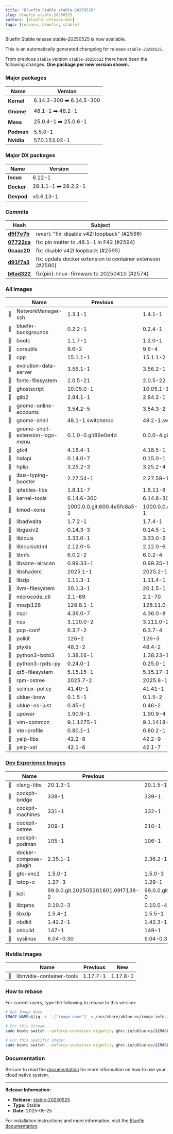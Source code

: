 ```yaml
---
title: "Bluefin Stable stable-20250525"
slug: bluefin-stable-20250525
authors: [bluefin-release-bot]
tags: [release, bluefin, stable]
---
```


Bluefin Stable release stable-20250525 is now available.

<!--truncate-->

This is an automatically generated changelog for release `stable-20250525`.

From previous `stable` version `stable-20250522` there have been the following changes. **One package per new version shown.**

### Major packages
| Name | Version |
| --- | --- |
| **Kernel** | 6.14.3-300 ➡️ 6.14.5-300 |
| **Gnome** | 48.1-1 ➡️ 48.2-1 |
| **Mesa** | 25.0.4-1 ➡️ 25.0.6-1 |
| **Podman** | 5.5.0-1 |
| **Nvidia** | 570.153.02-1 |

### Major DX packages
| Name | Version |
| --- | --- |
| **Incus** | 6.12-1 |
| **Docker** | 28.1.1-1 ➡️ 28.2.2-1 |
| **Devpod** | v0.6.13-1 |

### Commits
| Hash | Subject |
| --- | --- |
| **[d5f7e7b](https://github.com/ublue-os/bluefin/commit/d5f7e7b1fd36ecf0045c4e3be2b0464305ad31ca)** | revert: "fix: disable v42l loopback" (#2596) |
| **[07722ca](https://github.com/ublue-os/bluefin/commit/07722ca646d29df42a19ac9177423834585ca8d2)** | fix: pin mutter to .48.1-1 in F42 (#2594) |
| **[0caac20](https://github.com/ublue-os/bluefin/commit/0caac20f59ccc8994b79cf51915585f8c5a842e4)** | fix: disable v42l loopback (#2595) |
| **[d91f7a3](https://github.com/ublue-os/bluefin/commit/d91f7a318e965afa1362a907b0a351dfe6f4ba14)** | fix: update docker extension to container extension (#2580) |
| **[b6ad322](https://github.com/ublue-os/bluefin/commit/b6ad322f207f642fa7c61b10fe48a3543c924630)** | fix(pin): linux-firmware to 20250410 (#2574) |

### All Images
| | Name | Previous | New |
| --- | --- | --- | --- |
| 🔄 | NetworkManager-ssh | 1.3.1-1 | 1.4.1-1 |
| 🔄 | bluefin-backgrounds | 0.2.2-1 | 0.2.4-1 |
| 🔄 | bootc | 1.1.7-1 | 1.2.0-1 |
| 🔄 | coreutils | 9.6-2 | 9.6-4 |
| 🔄 | cpp | 15.1.1-1 | 15.1.1-2 |
| 🔄 | evolution-data-server | 3.56.1-1 | 3.56.2-1 |
| 🔄 | fonts-filesystem | 2.0.5-21 | 2.0.5-22 |
| 🔄 | ghostscript | 10.05.0-1 | 10.05.1-1 |
| 🔄 | glib2 | 2.84.1-1 | 2.84.2-1 |
| 🔄 | gnome-online-accounts | 3.54.2-5 | 3.54.3-2 |
| 🔄 | gnome-shell | 48.1-1.switcheroo | 48.2-1.switcheroo |
| 🔄 | gnome-shell-extension-logo-menu | 0.1.0-0.git89e0e4d | 0.0.0-4.git89e0e4d |
| 🔄 | gtk4 | 4.18.4-1 | 4.18.5-1 |
| 🔄 | hidapi | 0.14.0-7 | 0.15.0-1 |
| 🔄 | hplip | 3.25.2-3 | 3.25.2-4 |
| 🔄 | ibus-typing-booster | 2.27.54-1 | 2.27.59-1 |
| 🔄 | iptables-libs | 1.8.11-7 | 1.8.11-8 |
| 🔄 | kernel-tools | 6.14.6-300 | 6.14.8-300 |
| 🔄 | kmod-xone | 1000.0.0.git.600.4e5fc8a5-1 | 1000.0.0.git.772.bbee3f9f-1 |
| 🔄 | libadwaita | 1.7.2-1 | 1.7.4-1 |
| 🔄 | libgexiv2 | 0.14.3-3 | 0.14.5-1 |
| 🔄 | liblouis | 3.33.0-1 | 3.33.0-2 |
| 🔄 | liblouisutdml | 2.12.0-5 | 2.12.0-6 |
| 🔄 | libnfs | 6.0.2-2 | 6.0.2-4 |
| 🔄 | libsane-airscan | 0.99.33-1 | 0.99.35-1 |
| 🔄 | libshaderc | 2025.1-1 | 2025.2-1 |
| 🔄 | libzip | 1.11.3-1 | 1.11.4-1 |
| 🔄 | llvm-filesystem | 20.1.3-1 | 20.1.5-1 |
| 🔄 | microcode_ctl | 2.1-69 | 2.1-70 |
| 🔄 | mozjs128 | 128.8.1-1 | 128.11.0-1 |
| 🔄 | nspr | 4.36.0-7 | 4.36.0-8 |
| 🔄 | nss | 3.110.0-2 | 3.111.0-2 |
| 🔄 | pcp-conf | 6.3.7-2 | 6.3.7-4 |
| 🔄 | polkit | 126-2 | 126-3 |
| 🔄 | ptyxis | 48.3-2 | 48.4-2 |
| 🔄 | python3-boto3 | 1.38.16-1 | 1.38.23-1 |
| 🔄 | python3-rpds-py | 0.24.0-1 | 0.25.0-1 |
| 🔄 | qt5-filesystem | 5.15.15-1 | 5.15.17-1 |
| 🔄 | rpm-ostree | 2025.7-2 | 2025.8-1 |
| 🔄 | selinux-policy | 41.40-1 | 41.41-1 |
| 🔄 | ublue-brew | 0.1.5-1 | 0.1.5-2 |
| 🔄 | ublue-os-just | 0.45-1 | 0.46-2 |
| 🔄 | upower | 1.90.9-1 | 1.90.9-4 |
| 🔄 | vim-common | 9.1.1275-1 | 9.1.1418-1 |
| 🔄 | vte-profile | 0.80.1-1 | 0.80.2-1 |
| 🔄 | yelp-libs | 42.2-8 | 42.2-9 |
| 🔄 | yelp-xsl | 42.1-6 | 42.1-7 |

### [Dev Experience Images](https://docs.projectbluefin.io/bluefin-dx)
| | Name | Previous | New |
| --- | --- | --- | --- |
| 🔄 | clang-libs | 20.1.3-1 | 20.1.5-1 |
| 🔄 | cockpit-bridge | 338-1 | 339-1 |
| 🔄 | cockpit-machines | 331-1 | 332-1 |
| 🔄 | cockpit-ostree | 209-1 | 210-1 |
| 🔄 | cockpit-podman | 105-1 | 106-1 |
| 🔄 | docker-compose-plugin | 2.35.1-1 | 2.36.2-1 |
| 🔄 | gtk-vnc2 | 1.5.0-1 | 1.5.0-3 |
| 🔄 | iotop-c | 1.27-3 | 1.29-1 |
| 🔄 | kcli | 99.0.0.git.202505201601.09f7138-0 | 99.0.0.git.202505291509.579bd5c-0 |
| 🔄 | libtpms | 0.10.0-3 | 0.10.0-4 |
| 🔄 | libxdp | 1.5.4-1 | 1.5.5-1 |
| 🔄 | nbdkit | 1.42.2-1 | 1.42.3-1 |
| 🔄 | osbuild | 147-1 | 149-1 |
| 🔄 | syslinux | 6.04-0.30 | 6.04-0.31 |

### Nvidia Images
| | Name | Previous | New |
| --- | --- | --- | --- |
| 🔄 | libnvidia-container-tools | 1.17.7-1 | 1.17.8-1 |



### How to rebase
For current users, type the following to rebase to this version:
```bash
# Get Image Name
IMAGE_NAME=$(jq -r '.["image-name"]' < /usr/share/ublue-os/image-info.json)

# For this Stream
sudo bootc switch --enforce-container-sigpolicy ghcr.io/ublue-os/$IMAGE_NAME:stable

# For this Specific Image:
sudo bootc switch --enforce-container-sigpolicy ghcr.io/ublue-os/$IMAGE_NAME:stable-20250525
```

### Documentation
Be sure to read the [documentation](https://docs.projectbluefin.io/) for more information
on how to use your cloud native system.

---

**Release Information:**
- **Release:** [stable-20250525](https://github.com/ublue-os/bluefin/releases/tag/stable-20250525)
- **Type:** Stable
- **Date:** 2025-05-25

For installation instructions and more information, visit the [Bluefin documentation](https://docs.projectbluefin.io/).
